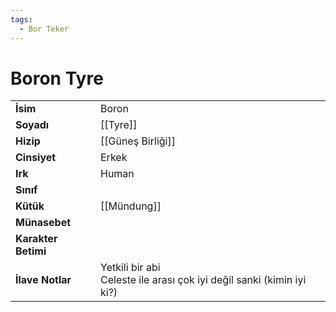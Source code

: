 ```yaml
---  
tags:
  - Bor Teker  
---  
```

# Boron Tyre  
|  |  |  
|---|---|  
| **İsim** | Boron|  
| **Soyadı** | [[Tyre]]|  
| **Hizip** | [[Güneş Birliği]]|  
| **Cinsiyet** | Erkek|  
| **Irk** | Human|  
| **Sınıf** | |  
| **Kütük** | [[Mündung]]|  
| **Münasebet** | |  
| **Karakter Betimi** | |  
| **İlave Notlar** | Yetkili bir abi<br>Celeste ile arası çok iyi değil sanki (kimin iyi ki?)|  
